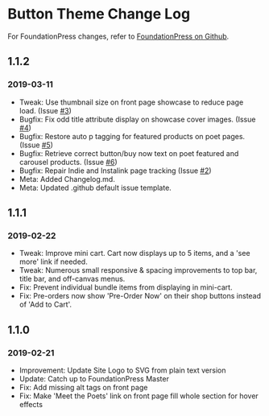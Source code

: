 # Button Theme Change Log
For FoundationPress changes, refer to [FoundationPress on Github](https://github.com/olefredrik/FoundationPress/).

## 1.1.2
### 2019-03-11
* Tweak: Use thumbnail size on front page showcase to reduce page load. (Issue [#3](https://github.com/buttonpoetry/Button-Theme-2018/issues/3))
* Bugfix: Fix odd title attribute display on showcase cover images. (Issue [#4](https://github.com/buttonpoetry/Button-Theme-2018/issues/4))
* Bugfix: Restore auto p tagging for featured products on poet pages. (Issue [#5](https://github.com/buttonpoetry/Button-Theme-2018/issues/5))
* Bugfix: Retrieve correct button/buy now text on poet featured and carousel products. (Issue [#6](https://github.com/buttonpoetry/Button-Theme-2018/issues/6))
* Bugfix: Repair Indie and Instalink page tracking (Issue [#2](https://github.com/buttonpoetry/Button-Theme-2018/issues/2#issue-414327359))
* Meta: Added Changelog.md.
* Meta: Updated .github default issue template.

## 1.1.1
### 2019-02-22 
* Tweak: Improve mini cart. Cart now displays up to 5 items, and a 'see more' link if needed.
* Tweak: Numerous small responsive & spacing improvements to top bar, title bar, and off-canvas menus.
* Fix: Prevent individual bundle items from displaying in mini-cart.
* Fix: Pre-orders now show 'Pre-Order Now' on their shop buttons instead of 'Add to Cart'.

## 1.1.0
### 2019-02-21
* Improvement: Update Site Logo to SVG from plain text version
* Update: Catch up to FoundationPress Master
* Fix: Add missing alt tags on front page
* Fix: Make 'Meet the Poets' link on front page fill whole section for hover effects